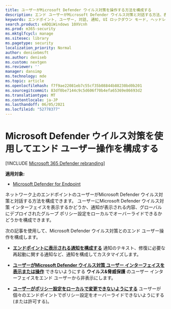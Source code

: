 ```yaml
---
title: ユーザーがMicrosoft Defender ウイルス対策を操作する方法を構成する
description: エンド ユーザーがMicrosoft Defender ウイルス対策と対話する方法、表示される通知、および設定をオーバーライドできるかどうかを構成します。
keywords: エンドポイント, ユーザー, 対話, 通知, UI ロックダウン モード, ヘッドレス モード, インターフェイスを非表示にする
search.product: eADQiWindows 10XVcnh
ms.prod: m365-security
ms.mktglfcycl: manage
ms.sitesec: library
ms.pagetype: security
localization_priority: Normal
author: denisebmsft
ms.author: deniseb
ms.custom: nextgen
ms.reviewer: ''
manager: dansimp
ms.technology: mde
ms.topic: article
ms.openlocfilehash: f7f9ae22081eb7c55cf35b08844b88230bd0b201
ms.sourcegitcommit: 83df0be7144c9c5d606f70b4efa65369e86693d2
ms.translationtype: MT
ms.contentlocale: ja-JP
ms.lasthandoff: 06/05/2021
ms.locfileid: "52778377"
---
```

# <a name="configure-end-user-interaction-with-microsoft-defender-antivirus"></a>Microsoft Defender ウイルス対策を使用してエンド ユーザー操作を構成する

[!INCLUDE [Microsoft 365 Defender rebranding](../../includes/microsoft-defender.md)]


**適用対象:**

- [Microsoft Defender for Endpoint](/microsoft-365/security/defender-endpoint/)

ネットワーク上のエンドポイントのユーザーがMicrosoft Defender ウイルス対策と対話する方法を構成できます。 ユーザーにMicrosoft Defender ウイルス対策 インターフェイスを表示するかどうか、通知が表示される内容、グローバルにデプロイされたグループ ポリシー設定をローカルでオーバーライドできるかどうかを構成できます。

次の記事を使用して、Microsoft Defender ウイルス対策とのエンド ユーザー操作を構成します。

- **[エンドポイントに表示される通知を構成する](configure-notifications-microsoft-defender-antivirus.md)** 通知のテキスト、修復に必要な再起動に関する通知など、通知を構成してカスタマイズします。

- **[ユーザーがMicrosoft Defender ウイルス対策 ユーザー インターフェイスを表示または操作](prevent-end-user-interaction-microsoft-defender-antivirus.md)** できないようにする **ウイルス&脅威保護** のユーザー インターフェイスをエンド ユーザーから非表示にします。

- **[ユーザーがポリシー設定をローカルで変更できないようにする](configure-local-policy-overrides-microsoft-defender-antivirus.md)** ユーザーが個々のエンドポイントでポリシー設定をオーバーライドできないようにする (または許可する)。
